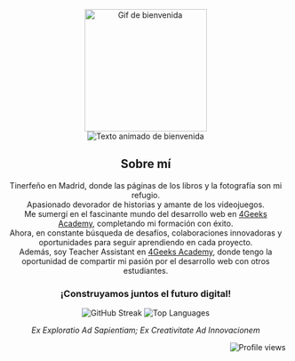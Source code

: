 <div align="center">
  <img src="https://media4.giphy.com/media/dbtDDSvWErdf2/giphy.gif" width="220" alt="Gif de bienvenida" />
</div>

<div align="center">
  <img src="https://readme-typing-svg.herokuapp.com?font=Open+Sans&weight=200&size=17&duration=4000&pause=1000&color=000000&background=58E0FF00&center=true&multiline=true&random=false&width=435&lines=Hola%2C+soy+Eduardo;Bienvenid@+a+mi+mundo+de+c%C3%B3digo" alt="Texto animado de bienvenida" />
</div>

<div align="center">

  ## Sobre mí

  Tinerfeño en Madrid, donde las páginas de los libros y la fotografía son mi refugio.  
  Apasionado devorador de historias y amante de los videojuegos.  
  Me sumergí en el fascinante mundo del desarrollo web en [4Geeks Academy](https://github.com/4GeeksAcademy), completando mi formación con éxito.  
  Ahora, en constante búsqueda de desafíos, colaboraciones innovadoras y oportunidades para seguir aprendiendo en cada proyecto.  
  Además, soy Teacher Assistant en [4Geeks Academy](https://github.com/4GeeksAcademy), donde tengo la oportunidad de compartir mi pasión por el desarrollo web con otros estudiantes.

</div>

<div align="center">
  
  ### ¡Construyamos juntos el futuro digital!
  
</div>

<div align="center">
  <img src="https://streak-stats.demolab.com?user=EduardoHernandezGuzman&theme=transparent&hide_border=true&locale=es&date_format=j%20M%5B%20Y%5D&card_width=400" alt="GitHub Streak" />
  <img src="https://github-readme-stats.vercel.app/api/top-langs/?username=EduardoHernandezGuzman&exclude_repo=github-readme-stats,anuraghazra.github.io" alt="Top Languages" />
</div>

<div align="center">
  
  _Ex Exploratio Ad Sapientiam; Ex Creativitate Ad Innovacionem_
  
</div>

<div align="right">
  <img src="https://komarev.com/ghpvc/?username=EduardoHernandezGuzman&label=Profile%20views&color=0e75b6&style=flat" alt="Profile views" />
</div>
